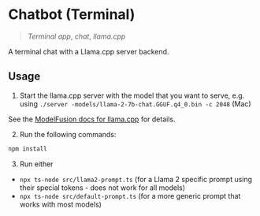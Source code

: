 # Chatbot (Terminal)

> _Terminal app_, _chat_, _llama.cpp_

A terminal chat with a Llama.cpp server backend.

## Usage

1. Start the llama.cpp server with the model that you want to serve, e.g. using `./server -models/llama-2-7b-chat.GGUF.q4_0.bin -c 2048` (Mac)

See the [ModelFusion docs for llama.cpp](https://modelfusion.dev/integration/model-provider/llamacpp) for details.

2. Run the following commands:

```sh
npm install
```

3. Run either

- `npx ts-node src/llama2-prompt.ts` (for a Llama 2 specific prompt using their special tokens - does not work for all models)
- `npx ts-node src/default-prompt.ts` (for a more generic prompt that works with most models)
